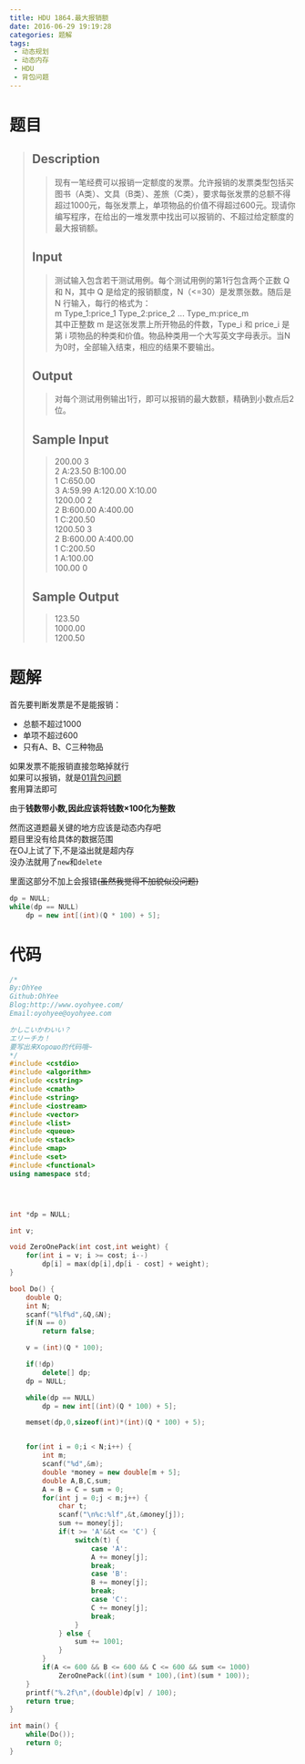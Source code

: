 ```yaml
---
title: HDU 1864.最大报销额
date: 2016-06-29 19:19:28
categories: 题解
tags:
 - 动态规划
 - 动态内存
 - HDU
 - 背包问题
---
```


# 题目

> ## Description  
>> 现有一笔经费可以报销一定额度的发票。允许报销的发票类型包括买图书（A类）、文具（B类）、差旅（C类），要求每张发票的总额不得超过1000元，每张发票上，单项物品的价值不得超过600元。现请你编写程序，在给出的一堆发票中找出可以报销的、不超过给定额度的最大报销额。   
>    <!--more-->
> ## Input  
>> 测试输入包含若干测试用例。每个测试用例的第1行包含两个正数 Q 和 N，其中 Q 是给定的报销额度，N（<=30）是发票张数。随后是 N 行输入，每行的格式为：   
>> m Type_1:price_1 Type_2:price_2 ... Type_m:price_m   
>> 其中正整数 m 是这张发票上所开物品的件数，Type_i 和 price_i 是第 i 项物品的种类和价值。物品种类用一个大写英文字母表示。当N为0时，全部输入结束，相应的结果不要输出。   
>    
> ## Output  
>> 对每个测试用例输出1行，即可以报销的最大数额，精确到小数点后2位。   
>    
> ## Sample Input  
>> 200.00 3  
>> 2 A:23.50 B:100.00  
>> 1 C:650.00  
>> 3 A:59.99 A:120.00 X:10.00  
>> 1200.00 2  
>> 2 B:600.00 A:400.00  
>> 1 C:200.50  
>> 1200.50 3  
>> 2 B:600.00 A:400.00  
>> 1 C:200.50  
>> 1 A:100.00  
>> 100.00 0   
>    
> ## Sample Output  
>> 123.50  
>> 1000.00  
>> 1200.50   

# 题解

首先要判断发票是不是能报销：  
- 总额不超过1000
- 单项不超过600
- 只有A、B、C三种物品

如果发票不能报销直接忽略掉就行  
如果可以报销，就是[01背包问题](/post/Algorithm/Package_Problem.html#01背包问题)    
套用算法即可  

由于**钱数带小数,因此应该将钱数×100化为整数**  

然而这道题最关键的地方应该是动态内存吧  
题目里没有给具体的数据范围  
在OJ上试了下,不是溢出就是超内存  
没办法就用了`new`和`delete`  

里面这部分不加上会报错~~(虽然我觉得不加貌似没问题)~~
```cpp
dp = NULL;
while(dp == NULL)
	dp = new int[(int)(Q * 100) + 5];
```

# 代码

```cpp 最大报销额 https://github.com/OhYee/ACM.github.io/blob/master/HDU/1864.%E6%9C%80%E5%A4%A7%E6%8A%A5%E9%94%80%E9%A2%9D.cpp 代码备份
/*
By:OhYee
Github:OhYee
Blog:http://www.oyohyee.com/
Email:oyohyee@oyohyee.com

かしこいかわいい？
エリーチカ！
要写出来Хорошо的代码哦~
*/
#include <cstdio>
#include <algorithm>
#include <cstring>
#include <cmath>
#include <string>
#include <iostream>
#include <vector>
#include <list>
#include <queue>
#include <stack>
#include <map>
#include <set>
#include <functional>
using namespace std;




int *dp = NULL;

int v;

void ZeroOnePack(int cost,int weight) {
	for(int i = v; i >= cost; i--)
		dp[i] = max(dp[i],dp[i - cost] + weight);
}

bool Do() {
	double Q;
	int N;
	scanf("%lf%d",&Q,&N);
	if(N == 0)
		return false;

	v = (int)(Q * 100);

	if(!dp)
		delete[] dp;
	dp = NULL;

	while(dp == NULL)
		dp = new int[(int)(Q * 100) + 5];

	memset(dp,0,sizeof(int)*(int)(Q * 100) + 5);


	for(int i = 0;i < N;i++) {
		int m;
		scanf("%d",&m);
		double *money = new double[m + 5];
		double A,B,C,sum;
		A = B = C = sum = 0;
		for(int j = 0;j < m;j++) {
			char t;
			scanf("\n%c:%lf",&t,&money[j]);
			sum += money[j];
			if(t >= 'A'&&t <= 'C') {
				switch(t) {
					case 'A':
					A += money[j];
					break;
					case 'B':
					B += money[j];
					break;
					case 'C':
					C += money[j];
					break;
				}
			} else {
				sum += 1001;
			}
		}
		if(A <= 600 && B <= 600 && C <= 600 && sum <= 1000)
			ZeroOnePack((int)(sum * 100),(int)(sum * 100));
	}
	printf("%.2f\n",(double)dp[v] / 100);
	return true;
}

int main() {
	while(Do());
	return 0;
}

```